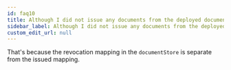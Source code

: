 ```yaml
---
id: faq10
title: Although I did not issue any documents from the deployed document store, why can I revoke this document?
sidebar_label: Although I did not issue any documents from the deployed document store, why can I revoke this document?
custom_edit_url: null
---
```


That's because the revocation mapping in the `documentStore` is separate from the issued mapping.
